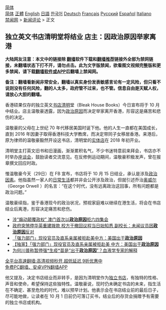  <!-- 面包屑导航 --> <div class="breadcrumb"><!-- GTranslate: https://gtranslate.io/ -->  <div class="switcher notranslate">  <div class="selected">  <a href="#" onclick="return false;"> 简体</a>  </div>  <div class="option">  <a href="https://www.bannedbook.org" onclick="doGTranslate('zh-CN|zh-CN');jQuery('div.switcher div.selected a').html(jQuery(this).html());return false;" title="简体中文" class="nturl selected"> 简体</a>  <a href="https://www.bannedbook.org/zh-tw/" onclick="doGTranslate('zh-CN|zh-TW');jQuery('div.switcher div.selected a').html(jQuery(this).html());return false;" title="繁體中文" class="nturl"> 正體</a>  <a href="https://www.bannedbook.org/en/" onclick="doGTranslate('zh-CN|en');jQuery('div.switcher div.selected a').html(jQuery(this).html());return false;" title="English" class="nturl"> English</a>  <a href="https://www.bannedbook.org/ja/" onclick="doGTranslate('zh-CN|ja');jQuery('div.switcher div.selected a').html(jQuery(this).html());return false;" title="日本語" class="nturl"> 日語</a>  <a href="https://www.bannedbook.org/ko/" onclick="doGTranslate('zh-CN|ko');jQuery('div.switcher div.selected a').html(jQuery(this).html());return false;" title="한국어" class="nturl"> 한국어</a>  <a href="https://www.bannedbook.org/de/" onclick="doGTranslate('zh-CN|de');jQuery('div.switcher div.selected a').html(jQuery(this).html());return false;" title="Deutsch" class="nturl"> Deutsch</a>  <a href="https://www.bannedbook.org/fr/" onclick="doGTranslate('zh-CN|fr');jQuery('div.switcher div.selected a').html(jQuery(this).html());return false;" title="Français" class="nturl"> Français</a>  <a href="https://www.bannedbook.org/ru/" onclick="doGTranslate('zh-CN|ru');jQuery('div.switcher div.selected a').html(jQuery(this).html());return false;" title="Русский" class="nturl"> Русский</a>  <a href="https://www.bannedbook.org/es/" onclick="doGTranslate('zh-CN|es');jQuery('div.switcher div.selected a').html(jQuery(this).html());return false;" title="Español" class="nturl"> Español</a>  <a href="https://www.bannedbook.org/it/" onclick="doGTranslate('zh-CN|it');jQuery('div.switcher div.selected a').html(jQuery(this).html());return false;" title="Italiano" class="nturl"> Italiano</a>  </div>  </div>      <div class='breadcrumb-sub'><!-- Breadcrumb NavXT 6.3.0 --> <a href="https://www.bannedbook.org/" class="home">禁闻网</a> &gt; <a href="https://www.bannedbook.org/bnews/comments/" class="category">新闻评论</a> &gt; 正文</div></div><h2>独立英文书店清明堂将结业 店主：因政治原因举家离港</h2> <p class="notice"><b>大陆网友注意：本文中的链接除 <a href="https://github.com/bannedbook/fanqiang" >翻墙</a>软件下载和<a href="https://github.com/killgcd/justmysocks/blob/master/README.md">翻墙推荐</a>链接外全部为禁网链接，未翻墙状态下打不开，请勿点击。此为文字版禁闻，欲看图文视频完整版和更多禁闻，请下载<a href="https://github.com/bannedbook/fanqiang">翻墙软件或APP</a>后翻墙上禁闻网。</p><p>备注：翻墙看新闻非常安全，翻墙以真实身份发表敏感言论有一定风险，但只看不说则没有任何风险，翻的人太多，政府管不过来，也不管。信息自由是天赋人权，请放心大胆的翻墙。</b></p>  <div class="entry">  <p>香港硕果仅存的独立英文<a href="https://www.bannedbook.org/bnews/tag/%E4%B9%A6%E5%BA%97/" class="st_tag internal_tag" rel="tag" title="标签 书店 下的日志">书店</a><a href="https://www.bannedbook.org/bnews/tag/%E6%B8%85%E6%98%8E/" class="st_tag internal_tag" rel="tag" title="标签 清明 下的日志">清明</a>堂（Bleak House Books）今日宣布将于 10 月中结业。店主温敬豪透露，因为<a href="https://www.bannedbook.org/bnews/tag/%E6%94%BF%E6%B2%BB%E5%8E%9F%E5%9B%A0/" class="st_tag internal_tag" rel="tag" title="标签 政治原因 下的日志">政治原因</a>而决定举家离开香港，形容这是痛苦和悲伤的决定。</p> <p>温敬豪的父母在上世纪 70 年代移居美国时诞下他。他的人生一直都在美国成长，直到 2016 年因妻子取得香港科技大学教席，而决定带同子女移居香港。来港后，原为律师的温敬豪毅然开设这书店，清明堂的<a href="https://www.bannedbook.org/bnews/tag/%E5%AE%9E%E4%BD%93%E5%BA%97/" class="st_tag internal_tag" rel="tag" title="标签 实体店 下的日志">实体店</a>在 2018 年初开业。</p>  <p>清明堂主打英文旧书和旧漫画，渐渐累积名气，不少书迷特意前来拜会，书店亦不时举办<a href="https://www.bannedbook.org/bnews/tag/%E5%BA%A7%E8%B0%88%E4%BC%9A/" class="st_tag internal_tag" rel="tag" title="标签 座谈会 下的日志">座谈会</a>，鼓励读者交流意见。在反修例运动期间，温敬豪积极发声，曾在报章撰文回应时政。</p> <p>惟温敬豪今天（29日）在 FB 宣布，书店将于 10 月 15 日结业，承认是涉及<a href="https://www.bannedbook.org/bnews/tag/%E6%94%BF%E6%B2%BB%E5%9B%A0%E7%B4%A0/" class="st_tag internal_tag" rel="tag" title="标签 政治因素 下的日志">政治因素</a>。他指虽然一家人的<a href="https://www.bannedbook.org/bnews/tag/%e6%97%a5%e5%b8%b8%e7%94%9f%e6%b4%bb/" class="st_tag internal_tag" rel="tag" title="标签 日常生活 下的日志">日常生活</a>都并非会公开涉及政治，但就引述乔治<a href="https://www.bannedbook.org/bnews/tag/%E5%A5%A5%E5%A8%81%E5%B0%94/" class="st_tag internal_tag" rel="tag" title="标签 奥威尔 下的日志">奥威尔</a>（George Orwell ）的名言：“在这个时代，没有远离政治这回事，所有问题都是政治问题。”</p>  <p>温敬豪续指，鉴于香港现今的政治状况，预视家庭难以继续在港生活，将会在书店结业后离港，形容决定痛苦和悲伤。</p> <ul class='op-related-articles' title='相关阅读'> <li><a href='https://www.bannedbook.org/bnews/baitai/20210527/1554791.html' target='_blank'>涉“煽动颠覆政权” 澳门首次以<b>政治原因</b>拒六四集会</a></li> <li><a href='https://www.bannedbook.org/bnews/comments/20210521/1550628.html' target='_blank'>政府突煞停华英重建拨款 校方于撤回议程当日始知悉 副校长：未闻议员因<b>政治原因</b>反对</a></li> <li><a href='https://www.bannedbook.org/bnews/baitai/20210514/1546492.html' target='_blank'>「强力部门」现役官员及直系亲属被拒赴美中方：美国出于<b>政治原因</b></a></li> <li><a href='https://www.bannedbook.org/bnews/headline/20210514/1546245.html' target='_blank'>【独家】「强力部门」现役官员及直系亲属被拒赴美 中方：美国出于<b>政治原因</b></a></li> <li><a href='https://www.bannedbook.org/bnews/bannedvideo/20210415/1526575.html' target='_blank'>为何川普称暂停强*生疫*苗是“出于<b>政治原因</b>”？血液学专家的解释</a></li> </ul> <p class="texttj"> <a href="https://github.com/bannedbook/fanqiang/wiki/V2ray%E6%9C%BA%E5%9C%BA" target="_blank">全平台高速翻墙:高清视频秒开,超低延迟,9折优惠中</a><br/> <a href="https://github.com/bannedbook/fanqiang/wiki/%E7%A6%81%E9%97%BB%E7%BD%91%E5%AE%89%E5%8D%93%E7%BF%BB%E5%A2%99%E6%96%B0%E9%97%BBAPP" target="_blank">免费PC翻墙、安卓VPN翻墙APP</a></p> <p>他又提及，决定书店结业而非转手，是因为清明堂作为<a href="https://www.bannedbook.org/bnews/tag/%E7%8B%AC%E7%AB%8B%E4%B9%A6%E5%BA%97/" class="st_tag internal_tag" rel="tag" title="标签 独立书店 下的日志">独立书店</a>，有独特的性格、声音和使命，希望保持这些独特性。温敬豪说，现时仍未确定书店的未来，指生活在不确定、甚至危险的时代，难以预早计划。他表示会在书店结业前的最后日子，尽可能地做，让读者在 10 月 1 日前仍可落订买书，结业后的存货会捐赠予有需要的独立书店或机构。</p><a name='sharetosocial'></a>  <div style="margin-bottom:5px;padding-bottom:5px;clear:both"> <div id="archive-pix-1" class="banner-ads"> <!-- AuctionX Display platform tag START --> <div id="26318x728x90x621x_ADSLOT2" clicktrack="%%CLICK_URL_ESC%%"></div> <!-- AuctionX Display platform tag END --> </div> <div id="archive-pix-2" class="banner-ads"> <!-- AuctionX Display platform tag START --> <div id="26315x300x250x621x_ADSLOT2" clicktrack="%%CLICK_URL_ESC%%"></div> <!-- AuctionX Display platform tag END --> </div> </div>  <div id="archive-pix-1" class="banner-ads"> <!-- AuctionX Display platform tag START --> <div id="26318x728x90x621x_ADSLOT3" clicktrack="%%CLICK_URL_ESC%%"></div> <!-- AuctionX Display platform tag END --> </div> </div><!--END ENTRY--> 
